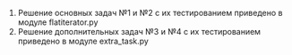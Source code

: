 1. Решение основных задач №1 и №2 с их тестированием приведено в модуле 
flatiterator.py
2. Решение дополнительных задач №3 и №4 c их тестированием приведено в модуле
extra_task.py